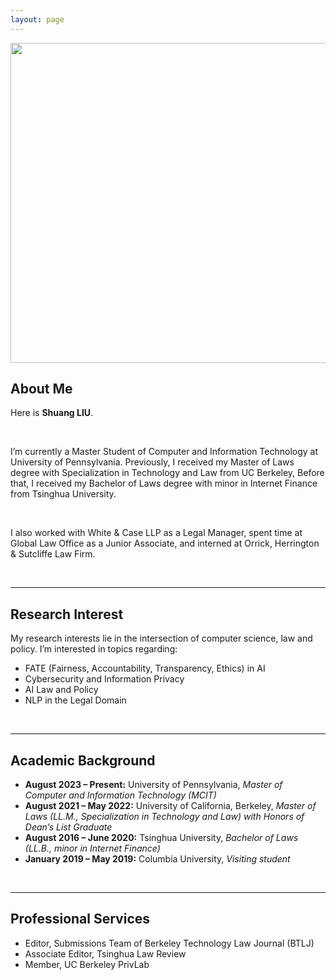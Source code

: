 ```yaml
---
layout: page
---
```


<img src="https://olivialiu121.github.io/olivia.jpg" class="floatpic" width="512" height="512">

## About Me

Here is **Shuang LIU**.

<br>

I’m currently a Master Student of Computer and Information Technology at University of Pennsylvania. Previously, I received my Master of Laws degree with Specialization in Technology and Law from UC Berkeley, Before that, I received my Bachelor of Laws degree with minor in Internet Finance from Tsinghua University.

<br>

I also worked with White & Case LLP as a Legal Manager, spent time at Global Law Office as a Junior Associate, and interned at Orrick, Herrington & Sutcliffe Law Firm.

<br>

---

## Research Interest

My research interests lie in the intersection of computer science, law and policy. I’m interested in topics regarding:

- FATE (Fairness, Accountability, Transparency, Ethics) in AI
- Cybersecurity and Information Privacy
- AI Law and Policy
- NLP in the Legal Domain

<br>

---

## Academic Background

- **August 2023 – Present:** University of Pennsylvania, *Master of Computer and Information Technology (MCIT)*
- **August 2021 – May 2022:** University of California, Berkeley, *Master of Laws (LL.M., Specialization in Technology and Law) with Honors of Dean’s List Graduate*
- **August 2016 – June 2020:** Tsinghua University, *Bachelor of Laws (LL.B., minor in Internet Finance)*
- **January 2019 – May 2019:** Columbia University, *Visiting student*

<br>

---

## Professional Services

- Editor, Submissions Team of Berkeley Technology Law Journal (BTLJ)
- Associate Editor, Tsinghua Law Review
- Member, UC Berkeley PrivLab


